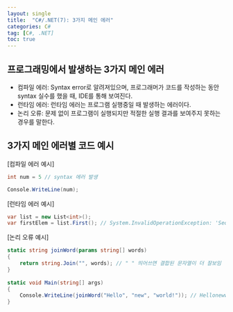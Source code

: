 ```yaml
---
layout: single
title:  "C#/.NET(7): 3가지 메인 에러"
categories: C#
tag: [C#, .NET]
toc: true 
---
```


## 프로그래밍에서 발생하는 3가지 메인 에러

- 컴파일 에러: Syntax error로 알려져있으며, 프로그래머가 코드를 작성하는 동안 syntax 실수를 했을 때, IDE를 통해 보여진다.
- 런타임 에러: 런타임 에러는 프로그램 실행중일 때 발생하는 에러이다.   
- 논리 오류: 문제 없이 프로그램이 실행되지만 적절한 실행 결과를 보여주지 못하는 경우를 말한다.





## 3가지 메인 에러별 코드 예시

[컴파일 에러 예시]

```c#
int num = 5 // syntax 에러 발생

Console.WriteLine(num); 
```



[런타임 에러 예시]

```c#
var list = new List<int>();
var firstElem = list.First(); // System.InvalidOperationException: 'Sequence contains no elements'
```



[논리 오류 예시]

```c#
static string joinWord(params string[] words)
{
	return string.Join("", words); // " " 띄어쓰면 결합된 문자열이 더 잘보임
}
		
static void Main(string[] args)
{
	Console.WriteLine(joinWord("Hello", "new", "world!")); // Hellonewworld! 출력결과가 보기 불편
}
```
